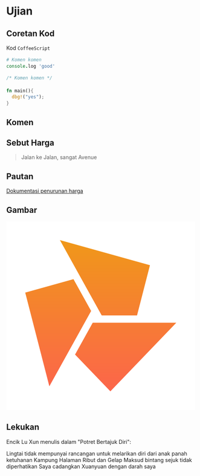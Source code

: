 [Markdown ulasan global]:#

# Ujian

## Coretan Kod

Kod `CoffeeScript`

```coffee
# Komen komen
console.log 'good'


```

```rust
/* Komen komen */

fn main(){
  dbg!("yes");
}
```

## Komen

<!-- HTML 注释 --> 

<!-- 多行注释 --> 

## Sebut Harga

> Jalan ke Jalan, sangat Avenue

## Pautan

[Dokumentasi penurunan harga](https://github.com/xxai-art/xxai-art-md)

## Gambar

![xxAI.Identiti Jenama Seni](https://raw.githubusercontent.com/xxai-art/web/main/file/svg/logo.svg)

## Lekukan

Encik Lu Xun menulis dalam "Potret Bertajuk Diri":

  Lingtai tidak mempunyai rancangan untuk melarikan diri dari anak panah ketuhanan
  Kampung Halaman Ribut dan Gelap
  Maksud bintang sejuk tidak diperhatikan
  Saya cadangkan Xuanyuan dengan darah saya
